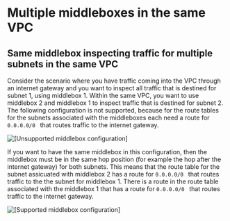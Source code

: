 # Multiple middleboxes in the same VPC<a name="multiple-middlebox-configurations"></a>

## Same middlebox inspecting traffic for multiple subnets in the same VPC<a name="multiple-middleboxes"></a>

Consider the scenario where you have traffic coming into the VPC through an internet gateway and you want to inspect all traffic that is destined for subnet 1, using middlebox 1\. Within the same VPC, you want to use middlebox 2 and middlebox 1 to inspect traffic that is destined for subnet 2\. The following configuration is not supported, because for the route tables for the subnets associated with the middleboxes each need a route for `0.0.0.0/0 ` that routes traffic to the internet gateway\.

![\[Unsupported middlebox configuration\]](http://docs.aws.amazon.com/vpc/latest/userguide/images/multiple-middlebox-not-supported.png)

If you want to have the same middlebox in this configuration, then the middlebox must be in the same hop position \(for example the hop after the internet gateway\) for both subnets\. This means that the route table for the subnet assicuated with middlebox 2 has a route for `0.0.0.0/0 ` that routes traffic to the the subnet for middlebox 1\. There is a route in the route table associated with the middlebox 1 that has a route for `0.0.0.0/0 ` that routes traffic to the internet gateway\.

![\[Supported middlebox configuration\]](http://docs.aws.amazon.com/vpc/latest/userguide/images/multiple-middlebox-supported.png)